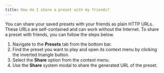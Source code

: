 ```yaml
---
title: How do I share a preset with my friends?
---
```


You can share your saved presets with your friends as plain HTTP URLs. These
URLs are self-contained and can work without the Internet. To share a preset
with friends, you can follow the steps below.

1. Navigate to the **Presets** tab from the bottom bar.
2. Find the preset you want to play and open its context menu by clicking the
   inverted triangle button.
3. Select the **Share** option from the context menu.
4. Use the **Share** system modal to share the generated URL of the preset.
